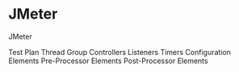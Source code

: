 # JMeter
JMeter


Test Plan
Thread Group
Controllers
Listeners
Timers
Configuration Elements
Pre-Processor Elements
Post-Processor Elements


